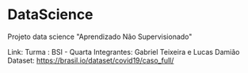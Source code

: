 # DataScience
Projeto data science "Aprendizado Não Supervisionado"


Link: 
Turma : BSI - Quarta
Integrantes: Gabriel Teixeira e Lucas Damião
Dataset: https://brasil.io/dataset/covid19/caso_full/

